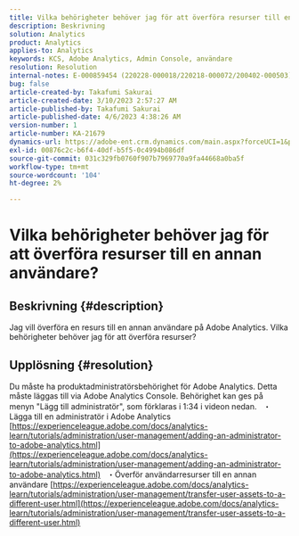 ```yaml
---
title: Vilka behörigheter behöver jag för att överföra resurser till en annan användare?
description: Beskrivning
solution: Analytics
product: Analytics
applies-to: Analytics
keywords: KCS, Adobe Analytics, Admin Console, användare
resolution: Resolution
internal-notes: E-000859454 (220228-000018/220218-000072/200402-000503)
bug: false
article-created-by: Takafumi Sakurai
article-created-date: 3/10/2023 2:57:27 AM
article-published-by: Takafumi Sakurai
article-published-date: 4/6/2023 4:38:26 AM
version-number: 1
article-number: KA-21679
dynamics-url: https://adobe-ent.crm.dynamics.com/main.aspx?forceUCI=1&pagetype=entityrecord&etn=knowledgearticle&id=ea673245-efbe-ed11-83ff-6045bd006b3d
exl-id: 00876c2c-b6f4-40df-b5f5-0c4994b086df
source-git-commit: 031c329fb0760f907b7969770a9fa44668a0ba5f
workflow-type: tm+mt
source-wordcount: '104'
ht-degree: 2%

---
```


# Vilka behörigheter behöver jag för att överföra resurser till en annan användare?

## Beskrivning {#description}

Jag vill överföra en resurs till en annan användare på Adobe Analytics. Vilka behörigheter behöver jag för att överföra resurser?

## Upplösning {#resolution}


Du måste ha produktadministratörsbehörighet för Adobe Analytics. Detta måste läggas till via Adobe Analytics Console. Behörighet kan ges på menyn &quot;Lägg till administratör&quot;, som förklaras i 1:34 i videon nedan.
 
・Lägga till en administratör i Adobe Analytics
[https://experienceleague.adobe.com/docs/analytics-learn/tutorials/administration/user-management/adding-an-administrator-to-adobe-analytics.html](https://experienceleague.adobe.com/docs/analytics-learn/tutorials/administration/user-management/adding-an-administrator-to-adobe-analytics.html)
 
・Överför användarresurser till en annan användare
[https://experienceleague.adobe.com/docs/analytics-learn/tutorials/administration/user-management/transfer-user-assets-to-a-different-user.html](https://experienceleague.adobe.com/docs/analytics-learn/tutorials/administration/user-management/transfer-user-assets-to-a-different-user.html)
